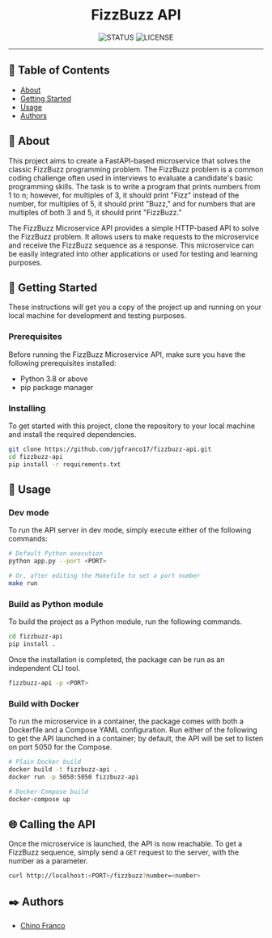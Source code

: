 <h1 align="center">FizzBuzz API</h1>

<div align="center">

![STATUS](https://img.shields.io/badge/status-active-brightgreen?style=for-the-badge)
![LICENSE](https://img.shields.io/badge/license-MIT-blue?style=for-the-badge)

</div>

---

## 📝 Table of Contents

* [About](#about)
* [Getting Started](#getting_started)
* [Usage](#usage)
* [Authors](#authors)

## 🔎 About <a name = "about"></a>

This project aims to create a FastAPI-based microservice that solves the classic FizzBuzz programming problem. The FizzBuzz problem is a common coding challenge often used in interviews to evaluate a candidate's basic programming skills. The task is to write a program that prints numbers from 1 to n; however, for multiples of 3, it should print "Fizz" instead of the number, for multiples of 5, it should print "Buzz," and for numbers that are multiples of both 3 and 5, it should print "FizzBuzz."

The FizzBuzz Microservice API provides a simple HTTP-based API to solve the FizzBuzz problem. It allows users to make requests to the microservice and receive the FizzBuzz sequence as a response. This microservice can be easily integrated into other applications or used for testing and learning purposes.

## 🏁 Getting Started <a name = "getting_started"></a>

These instructions will get you a copy of the project up and running on your local machine for development and testing purposes.

### Prerequisites

Before running the FizzBuzz Microservice API, make sure you have the following prerequisites installed:

* Python 3.8 or above
* pip package manager

### Installing

To get started with this project, clone the repository to your local machine and install the required dependencies.

```bash
git clone https://github.com/jgfranco17/fizzbuzz-api.git
cd fizzbuzz-api
pip install -r requirements.txt
```

## 🚀 Usage <a name = "usage"></a>

### Dev mode

To run the API server in dev mode, simply execute either of the following commands:

```bash
# Default Python execution
python app.py --port <PORT>

# Or, after editing the Makefile to set a port number
make run
```

### Build as Python module

To build the project as a Python module, run the following commands.

```bash
cd fizzbuzz-api
pip install .
```

Once the installation is completed, the package can be run as an independent CLI tool.

```bash
fizzbuzz-api -p <PORT>
```

### Build with Docker

To run the microservice in a container, the package comes with both a Dockerfile and a Compose YAML configuration. Run either of the following to get the API launched in a container; by default, the API will be set to listen on port 5050 for the Compose.

```bash
# Plain Docker build
docker build -t fizzbuzz-api .
docker run -p 5050:5050 fizzbuzz-api

# Docker-Compose build
docker-compose up
```

## 🌐 Calling the API

Once the microservice is launched, the API is now reachable. To get a FizzBuzz sequence, simply send a `GET` request to the server, with the number as a parameter.

```bash
curl http://localhost:<PORT>/fizzbuzz?number=<number>
```

## ✒️ Authors <a name = "authors"></a>

* [Chino Franco](https://github.com/jgfranco17) 
